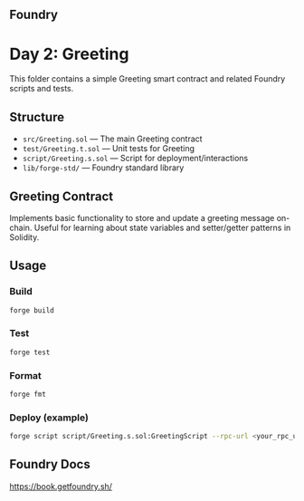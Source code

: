 ## Foundry
# Day 2: Greeting

This folder contains a simple Greeting smart contract and related Foundry scripts and tests.

## Structure

- `src/Greeting.sol` — The main Greeting contract
- `test/Greeting.t.sol` — Unit tests for Greeting
- `script/Greeting.s.sol` — Script for deployment/interactions
- `lib/forge-std/` — Foundry standard library

## Greeting Contract

Implements basic functionality to store and update a greeting message on-chain. Useful for learning about state variables and setter/getter patterns in Solidity.

## Usage

### Build
```bash
forge build
```

### Test
```bash
forge test
```

### Format
```bash
forge fmt
```

### Deploy (example)
```bash
forge script script/Greeting.s.sol:GreetingScript --rpc-url <your_rpc_url> --private-key <your_private_key>
```

## Foundry Docs
https://book.getfoundry.sh/